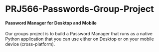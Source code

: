 # PRJ566-Passwords-Group-Project
#### Password Manager for Desktop and Mobile

Our groups project is to build a Password Manager that runs as a native Python application that you can use either on Desktop or on your mobile device (cross-platform).

